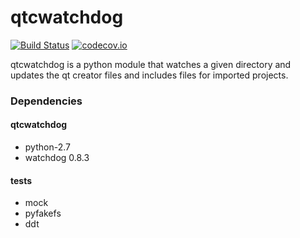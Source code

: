 # qtcwatchdog
[![Build Status](https://travis-ci.org/ismacaulay/qtcwatchdog.svg?branch=master)](https://travis-ci.org/ismacaulay/qtcwatchdog)
[![codecov.io](https://codecov.io/github/ismacaulay/qtcwatchdog/coverage.svg?branch=master)](https://codecov.io/github/ismacaulay/qtcwatchdog?branch=master)

qtcwatchdog is a python module that watches a given directory and updates the qt creator files and includes files for
imported projects.

### Dependencies
#### qtcwatchdog
- python-2.7
- watchdog 0.8.3

#### tests
- mock
- pyfakefs
- ddt


